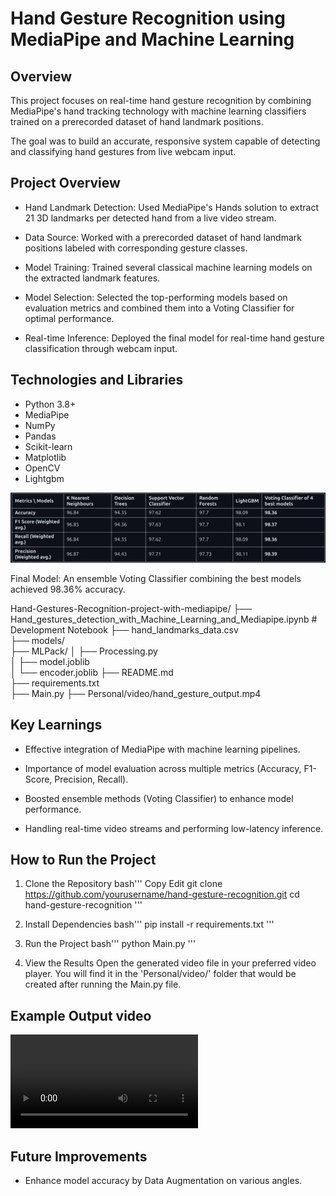 # Hand Gesture Recognition using MediaPipe and Machine Learning

## Overview

This project focuses on real-time hand gesture recognition by combining MediaPipe's hand tracking technology with machine learning classifiers trained on a prerecorded dataset of hand landmark positions.

The goal was to build an accurate, responsive system capable of detecting and classifying hand gestures from live webcam input.

## Project Overview

- Hand Landmark Detection: Used MediaPipe's Hands solution to extract 21 3D landmarks per detected hand from a live video stream.

- Data Source: Worked with a prerecorded dataset of hand landmark positions labeled with corresponding gesture classes.

- Model Training: Trained several classical machine learning models on the extracted landmark features.

- Model Selection: Selected the top-performing models based on evaluation metrics and combined them into a Voting Classifier for optimal performance.

- Real-time Inference: Deployed the final model for real-time hand gesture classification through webcam input.

## Technologies and Libraries

- Python 3.8+
- MediaPipe
- NumPy
- Pandas
- Scikit-learn
- Matplotlib
- OpenCV
- Lightgbm

![alt text](image.png)

Final Model: An ensemble Voting Classifier combining the best models achieved 98.36% accuracy.

Hand-Gestures-Recognition-project-with-mediapipe/
├── Hand_gestures_detection_with_Machine_Learning_and_Mediapipe.ipynb       # Development Notebook
├── hand_landmarks_data.csv                     
├── models/                                  
├── MLPack/
│   ├── Processing.py  
│   ├── model.joblib      
│   └── encoder.joblib 
├── README.md                  
├── requirements.txt           
├── Main.py
├── Personal/video/hand_gesture_output.mp4                    

## Key Learnings

- Effective integration of MediaPipe with machine learning pipelines.

- Importance of model evaluation across multiple metrics (Accuracy, F1-Score, Precision, Recall).

- Boosted ensemble methods (Voting Classifier) to enhance model performance.

- Handling real-time video streams and performing low-latency inference.

## How to Run the Project

1. Clone the Repository
    bash'''
        Copy
        Edit
        git clone https://github.com/yourusername/hand-gesture-recognition.git
        cd hand-gesture-recognition
    '''

2. Install Dependencies
    bash'''
        pip install -r requirements.txt
    '''

3. Run the Project
    bash'''
        python Main.py
    '''

4. View the Results
    Open the generated video file in your preferred video player.
    You will find it in the 'Personal/video/' folder that would be created after running the Main.py file.

## Example Output video

<video controls src="hand_gesture_output.mp4" title="Title"></video>

## Future Improvements

- Enhance model accuracy by Data Augmentation on various angles.


